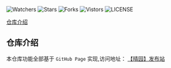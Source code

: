 ![Watchers](https://img.shields.io/github/watchers/ygyzy/ygyzy.github.io) ![Stars](https://img.shields.io/github/stars/ygyzy/ygyzy.github.io) ![Forks](https://img.shields.io/github/forks/ygyzy/ygyzy.github.io) ![Vistors](https://visitor-badge.laobi.icu/badge?page_id=ygyzy.ygyzy.github.io) ![LICENSE](https://img.shields.io/badge/license-CC%20BY--SA%204.0-green.svg)

[仓库介绍](https://github.com/ygyzy/ygyzy.github.io#仓库介绍)

## 仓库介绍
本仓库功能全部基于 `GitHub Page` 实现,访问地址： [【晴园】发布站](https://jyt0106.github.io/t/)
